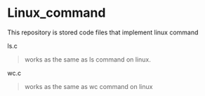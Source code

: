 # Linux_command
This repository is stored code files that implement linux command


ls.c 
  > works as the same as ls command on linux.
 

wc.c
  > works as the same as wc command on linux
